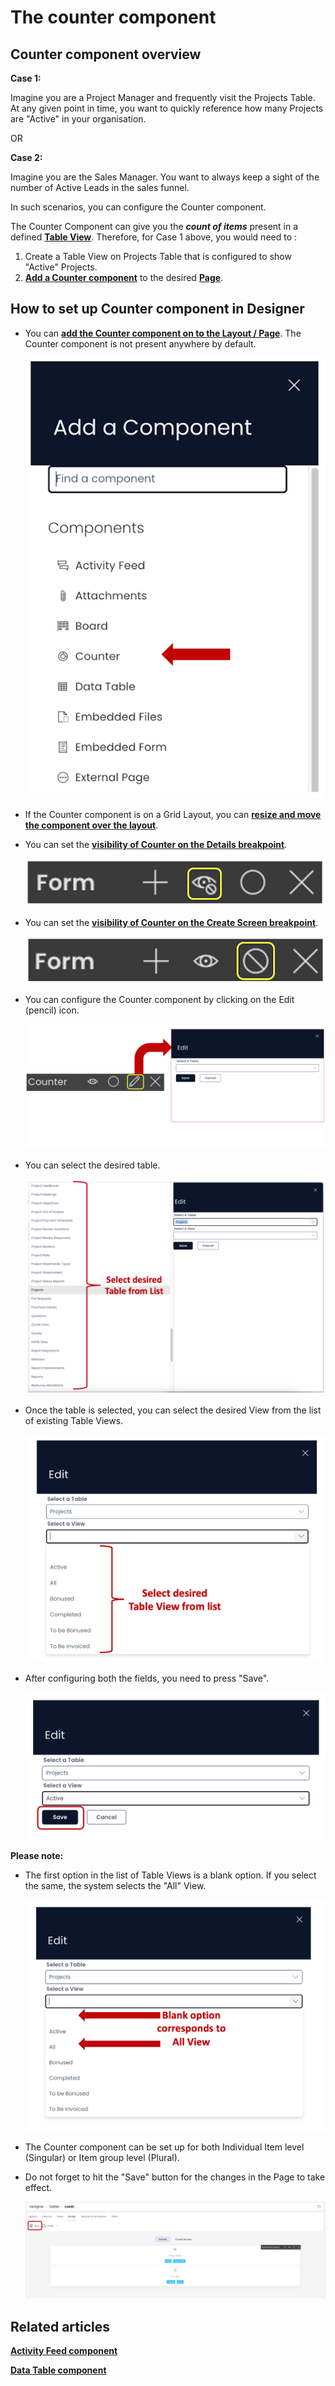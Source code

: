 # The counter component

## Counter component overview

**Case 1:**

Imagine you are a Project Manager and frequently visit the Projects Table. At any given point in time, you want to quickly reference how many Projects are "Active" in your organisation.

OR

**Case 2:**

Imagine you are the Sales Manager. You want to always keep a sight of the number of Active Leads in the sales funnel.

In such scenarios, you can configure the Counter component.

The Counter Component can give you the ***count of items*** present in a defined **[Table View](https://docs.rapidplatform.com/books/experiences-oxn/page/data-table-component-views "Data Table Component - Views")**. Therefore, for Case 1 above, you would need to :

1. Create a Table View on Projects Table that is configured to show "Active" Projects.
2. **[Add a Counter component](https://docs.rapidplatform.com/books/experiences/page/how-to-add-a-component-to-a-layout-page "How to add a component to a Layout / Page?")** to the desired **[Page](https://docs.rapidplatform.com/books/glossary/page/page-layout-and-component "Page, layout and component")**.

## How to set up Counter component in Designer

- You can **[add the Counter component on to the Layout / Page](https://docs.rapidplatform.com/books/experiences/page/how-to-add-a-component-to-a-layout-page "How to add a component to a Layout / Page?")**. The Counter component is not present anywhere by default.  

    ![Counter in componet list](<Counter in componet list.png>)
- If the Counter component is on a Grid Layout, you can [**resize and move the component over the layout**](https://docs.rapidplatform.com/books/experiences/page/how-to-arrange-a-component-on-grid-layout "How to arrange a component on Grid layout?").
- You can set the [**visibility of Counter on the Details breakpoint**](https://docs.rapidplatform.com/books/experiences/page/how-to-set-a-component-to-be-visible-hidden-on-item-details-and-create-breakpoints "How to set a component to be visible / hidden on 'Item Details' and 'Create' breakpoints?").

    ![Visibility Toggle](<../Visiblity toggle.png>)
- You can set the [**visibility of Counter on the Create Screen breakpoint**](https://docs.rapidplatform.com/books/experiences/page/how-to-set-a-component-to-be-visible-hidden-on-item-details-and-create-breakpoints "How to set a component to be visible / hidden on 'Item Details' and 'Create' breakpoints?").

    ![Display Toggle](<../Display toggle.png>)
- You can configure the Counter component by clicking on the Edit (pencil) icon. 

    ![Configuration panel](<Configuration panel.png>)
- You can select the desired table.

    ![Select table to count](<Select table to count.png>)
- Once the table is selected, you can select the desired View from the list of existing Table Views. 

    ![Select view to count](<Select view to count.png>)
- After configuring both the fields, you need to press "Save".

    ![Save the configuration](<Save the configuration.png>)

**Please note:**

- The first option in the list of Table Views is a blank option. If you select the same, the system selects the "All" View.

    ![Default view](<Default view.png>)
- The Counter component can be set up for both Individual Item level (Singular) or Item group level (Plural).
- Do not forget to hit the "Save" button for the changes in the Page to take effect. 
 
    ![Save the page](<Save the page.png>)
    
## Related articles

[**Activity Feed component**](https://docs.rapidplatform.com/books/experiences/page/what-is-an-activity-feed-component-on-a-layout-page "What is an Activity Feed component on a Layout / Page?")

[**Data Table component**](https://docs.rapidplatform.com/books/experiences/page/what-is-a-data-table-component-on-a-layout-page "What is a Data Table component on a Layout / Page?")
